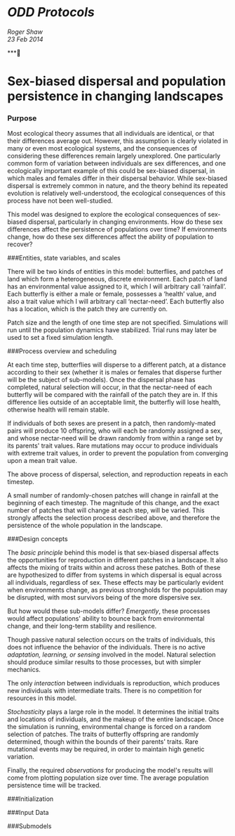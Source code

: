 # *ODD Protocols*
*Roger Shaw*  
*23 Feb 2014*

***
# Sex-biased dispersal and population persistence in changing landscapes


### Purpose

Most ecological theory assumes that all individuals are identical, or that their differences average out. However, this assumption is clearly violated in many or even most ecological systems, and the consequences of considering these differences remain largely unexplored. One particularly common form of variation between individuals are sex differences, and one ecologically important example of this could be sex-biased dispersal, in which males and females differ in their dispersal behavior. While sex-biased dispersal is extremely common in nature, and the theory behind its repeated evolution is relatively well-understood, the ecological consequences of this process have not been well-studied.

This model was designed to explore the ecological consequences of sex-biased dispersal, particularly in changing environments. How do these sex differences affect the persistence of populations over time? If environments change, how do these sex differences affect the ability of population to recover?

###Entities, state variables, and scales

There will be two kinds of entities in this model: butterflies, and patches of land which form a heterogeneous, discrete environment. Each patch of land has an environmental value assigned to it, which I will arbitrary call ‘rainfall’. Each butterfly is either a male or female, possesses a ‘health’ value, and also a trait value which I will arbitrary call ‘nectar-need’. Each butterfly also has a location, which is the patch they are currently on.

Patch size and the length of one time step are not specified. Simulations will run until the population dynamics have stabilized. Trial runs may later be used to set a fixed simulation length.

###Process overview and scheduling

At each time step, butterflies will disperse to a different patch, at a distance according to their sex (whether it is males or females that disperse further will be the subject of sub-models). Once the dispersal phase has completed, natural selection will occur, in that the nectar-need of each butterfly will be compared with the rainfall of the patch they are in. If this difference lies outside of an acceptable limit, the butterfly will lose health, otherwise health will remain stable.

If individuals of both sexes are present in a patch, then randomly-mated pairs will produce 10 offspring, who will each be randomly assigned a sex, and whose nectar-need will be drawn randomly from within a range set by its parents' trait values. Rare mutations may occur to produce individuals with extreme trait values, in order to prevent the population from converging upon a mean trait value.

The above process of dispersal, selection, and reproduction repeats in each timestep.

A small number of randomly-chosen patches will change in rainfall at the beginning of each timestep. The magnitude of this change, and the exact number of patches that will change at each step, will be varied. This strongly affects the selection process described above, and therefore the persistence of the whole population in the landscape.

###Design concepts

The *basic principle* behind this model is that sex-biased dispersal affects the opportunities for reproduction in different patches in a landscape. It also affects the mixing of traits within and across these patches. Both of these are hypothesized to differ from systems in which dispersal is equal across all individuals, regardless of sex. These effects may be particularly evident when environments change, as previous strongholds for the population may be disrupted, with most survivors being of the more dispersive sex.

But how would these sub-models differ? *Emergently*, these processes would affect populations' ability to bounce back from environmental change, and their long-term stability and resilience.

Though passive natural selection occurs on the traits of individuals, this does not influence the behavior of the individuals. There is no active *adaptation, learning, or sensing* involved in the model. Natural selection should produce similar results to those processes, but with simpler mechanics.

The only *interaction* between individuals is reproduction, which produces new individuals with intermediate traits. There is no competition for resources in this model.

*Stochasticity* plays a large role in the model. It determines the initial traits and locations of individuals, and the makeup of the entire landscape. Once the simulation is running, environmental change is forced on a random selection of patches. The traits of butterfly offspring are randomly determined, though within the bounds of their parents' traits. Rare mutational events may be required, in order to maintain high genetic variation.

Finally, the required *observations* for producing the model's results will come from plotting population size over time. The average population persistence time will be tracked.

###Initialization

###Input Data

###Submodels
